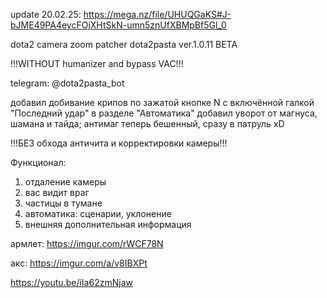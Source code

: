 update 20.02.25: https://mega.nz/file/UHUQGaKS#J-bJME49PA4eycFOjXHtSkN-umn5znUfXBMpBf5Gl_0

dota2 camera zoom patcher dota2pasta ver.1.0.11 BETA

!!!WITHOUT humanizer and bypass VAC!!!

telegram: @dota2pasta_bot

добавил добивание крипов по зажатой кнопке N с включённой галкой "Последний удар" в разделе "Автоматика"
добавил уворот от магнуса, шамана и тайда; антимаг теперь бешенный, сразу в патруль xD

!!!БЕЗ обхода античита и корректировки камеры!!!

Функционал:
1) отдаление камеры
2) вас видит враг
3) частицы в тумане
4) автоматика: сценарии, уклонение
5) внешняя дополнительная информация

армлет: https://imgur.com/rWCF78N

акс: https://imgur.com/a/v8IBXPt

https://youtu.be/iIa62zmNjaw



